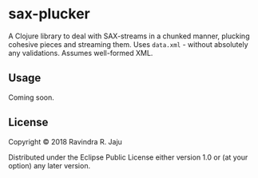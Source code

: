 # sax-plucker

A Clojure library to deal with SAX-streams in a chunked manner, plucking cohesive pieces and streaming them.
Uses `data.xml` - without absolutely any validations. Assumes well-formed XML.

## Usage

Coming soon.

## License

Copyright © 2018 Ravindra R. Jaju

Distributed under the Eclipse Public License either version 1.0 or (at
your option) any later version.
